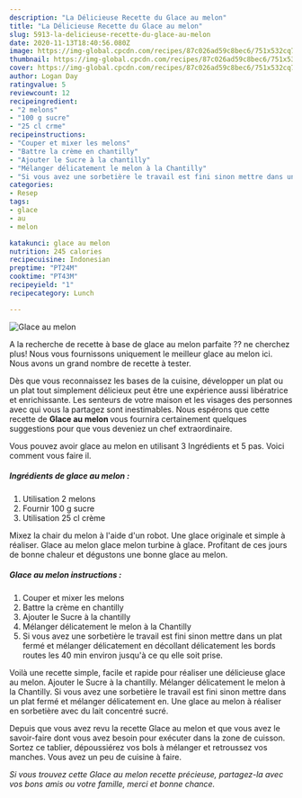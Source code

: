 ```yaml
---
description: "La Délicieuse Recette du Glace au melon"
title: "La Délicieuse Recette du Glace au melon"
slug: 5913-la-delicieuse-recette-du-glace-au-melon
date: 2020-11-13T18:40:56.080Z
image: https://img-global.cpcdn.com/recipes/87c026ad59c8bec6/751x532cq70/glace-au-melon-photo-principale-de-la-recette.jpg
thumbnail: https://img-global.cpcdn.com/recipes/87c026ad59c8bec6/751x532cq70/glace-au-melon-photo-principale-de-la-recette.jpg
cover: https://img-global.cpcdn.com/recipes/87c026ad59c8bec6/751x532cq70/glace-au-melon-photo-principale-de-la-recette.jpg
author: Logan Day
ratingvalue: 5
reviewcount: 12
recipeingredient:
- "2 melons"
- "100 g sucre"
- "25 cl crme"
recipeinstructions:
- "Couper et mixer les melons"
- "Battre la crème en chantilly"
- "Ajouter le Sucre à la chantilly"
- "Mélanger délicatement le melon à la Chantilly"
- "Si vous avez une sorbetière le travail est fini sinon mettre dans un plat fermé et mélanger délicatement en décollant délicatement les bords routes les 40 min environ jusqu&#39;à ce qu elle soit prise."
categories:
- Resep
tags:
- glace
- au
- melon

katakunci: glace au melon 
nutrition: 245 calories
recipecuisine: Indonesian
preptime: "PT24M"
cooktime: "PT43M"
recipeyield: "1"
recipecategory: Lunch

---
```



![Glace au melon](https://img-global.cpcdn.com/recipes/87c026ad59c8bec6/751x532cq70/glace-au-melon-photo-principale-de-la-recette.jpg)

A la recherche de recette à base de glace au melon parfaite ?? ne cherchez plus! Nous vous fournissons uniquement le meilleur glace au melon ici. Nous avons un grand nombre de recette à tester.

Dès que vous reconnaissez les bases de la cuisine, développer un plat ou un plat tout simplement délicieux peut être une expérience aussi libératrice et enrichissante. Les senteurs de votre maison et les visages des personnes avec qui vous la partagez sont inestimables. Nous espérons que cette recette de <strong> Glace au melon </strong> vous fournira certainement quelques suggestions pour que vous deveniez un chef extraordinaire.

<!--inarticleads1-->

Vous pouvez avoir glace au melon en utilisant 3 Ingrédients et 5 pas. Voici comment vous faire il.

##### Ingrédients de glace au melon :

1. Utilisation 2 melons
1. Fournir 100 g sucre
1. Utilisation 25 cl crème


Mixez la chair du melon à l&#39;aide d&#39;un robot. Une glace originale et simple à réaliser. Glace au melon glace melon turbine à glace. Profitant de ces jours de bonne chaleur et dégustons une bonne glace au melon. 

<!--inarticleads2-->

##### Glace au melon instructions :

1. Couper et mixer les melons
1. Battre la crème en chantilly
1. Ajouter le Sucre à la chantilly
1. Mélanger délicatement le melon à la Chantilly
1. Si vous avez une sorbetière le travail est fini sinon mettre dans un plat fermé et mélanger délicatement en décollant délicatement les bords routes les 40 min environ jusqu&#39;à ce qu elle soit prise.


Voilà une recette simple, facile et rapide pour réaliser une délicieuse glace au melon. Ajouter le Sucre à la chantilly. Mélanger délicatement le melon à la Chantilly. Si vous avez une sorbetière le travail est fini sinon mettre dans un plat fermé et mélanger délicatement en. Une glace au melon à réaliser en sorbetière avec du lait concentré sucré. 

<!--inarticleads1-->

<p>
Depuis que vous avez revu la recette Glace au melon et que vous avez le savoir-faire dont vous avez besoin pour exécuter dans la zone de cuisson. Sortez ce tablier, dépoussiérez vos bols à mélanger et retroussez vos manches. Vous avez un peu de cuisine à faire.
</p>

<p>
<i>Si vous trouvez cette Glace au melon recette précieuse, partagez-la avec vos bons amis ou votre famille, merci et bonne chance.</i>
</p>
